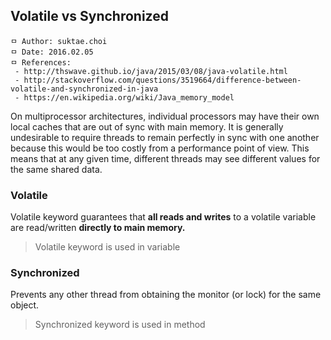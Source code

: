 ## Volatile vs Synchronized

```
ㅁ Author: suktae.choi
ㅁ Date: 2016.02.05
ㅁ References:
 - http://thswave.github.io/java/2015/03/08/java-volatile.html
 - http://stackoverflow.com/questions/3519664/difference-between-volatile-and-synchronized-in-java
 - https://en.wikipedia.org/wiki/Java_memory_model
```

On multiprocessor architectures, individual processors may have their own local caches that are out of sync with main memory. It is generally undesirable to require threads to remain perfectly in sync with one another because this would be too costly from a performance point of view. This means that at any given time, different threads may see different values for the same shared data.

### Volatile
Volatile keyword guarantees that **all reads and writes** to a volatile variable are read/written **directly to main memory.**

> Volatile keyword is used in variable

### Synchronized
Prevents any other thread from obtaining the monitor (or lock) for the same object.

> Synchronized keyword is used in method
